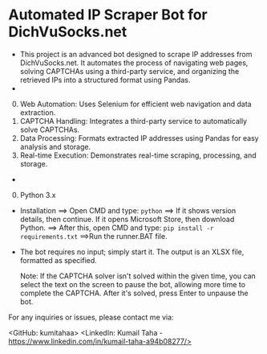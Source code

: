 **Automated IP Scraper Bot for DichVuSocks.net**
=============================================

- <Description>
    This project is an advanced bot designed to scrape IP addresses from DichVuSocks.net. It automates the process of navigating web pages, solving CAPTCHAs using a third-party service, and organizing the retrieved IPs into a structured format using Pandas.

- <Features>
0. Web Automation: Uses Selenium for efficient web navigation and data extraction.
0. CAPTCHA Handling: Integrates a third-party service to automatically solve CAPTCHAs.
0. Data Processing: Formats extracted IP addresses using Pandas for easy analysis and storage.
0. Real-time Execution: Demonstrates real-time scraping, processing, and storage.

- <Prerequisites>
0. Python 3.x

- Installation
    ==> Open CMD and type:
    ```python```
    ==> If it shows version details, then continue. If it opens Microsoft Store, then download Python.
    ==> After this, open CMD and type:
    ```pip install -r requirements.txt```
    ==>Run the runner.BAT file.

- <Usage>
    The bot requires no input; simply start it. The output is an XLSX file, formatted as specified.


    Note: If the CAPTCHA solver isn't solved within the given time, you can select the text on the screen to pause the bot, allowing more time to complete the CAPTCHA. After it's solved, press Enter to unpause the bot.


<Contact>

For any inquiries or issues, please contact me via:

<GitHub: kumitahaa>
<LinkedIn: Kumail Taha - https://www.linkedin.com/in/kumail-taha-a94b08277/>
